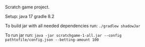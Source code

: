 Scratch game project.

Setup:
java 17
gradle 8.2

To build jar with all needed dependencies run:
`./gradlew shadowJar`

To run jar run:
`java -jar scratchgame-1-all.jar --config pathtofile/config.json --betting-amount 100`
